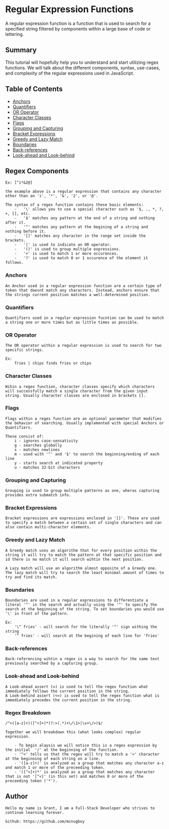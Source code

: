 # Regular Expression Functions

A regular expression function is a function that is used to search for a specified string filtered by components within a large base of code or lettering. 

## Summary

This tutorial will hopefully help you to understand and start utilizing regex functions. We will talk about the different components, syntax, use-cases, and complexity of the regular expressions used in JavaScript.


## Table of Contents

- [Anchors](#anchors)
- [Quantifiers](#quantifiers)
- [OR Operator](#or-operator)
- [Character Classes](#character-classes)
- [Flags](#flags)
- [Grouping and Capturing](#grouping-and-capturing)
- [Bracket Expressions](#bracket-expressions)
- [Greedy and Lazy Match](#greedy-and-lazy-match)
- [Boundaries](#boundaries)
- [Back-references](#back-references)
- [Look-ahead and Look-behind](#look-ahead-and-look-behind)

## Regex Components

    Ex: [^i*&2@] 

    the example above is a regular expression that contains any character other than an 'i', '*', '&', '2', or '@'.

    The syntax of a regex function contains these basic elements:
        -   '\' allows you to use a special character such as '$, ., *, ?, +, [], etc.
        -   '$' matches any pattern at the end of a string and nothing after it.
        -   '^' matches any pattern at the begining of a string and nothing before it.
        -   '[]' matches any character in the range set inside the brackets.
        -   '|' is used to indicate an OR operator.
        -   '()' is used to group multiple expressions.
        -   '+' is used to match 1 or more occurences.
        -   '?' is used to match 0 or 1 occurence of the element it follows.

### Anchors

    An Anchor used in a regular expression function are a certain type of token that doesnt match any characters. Instead, anchors ensure that the strings current position matches a well-determined position.

### Quantifiers

    Quantifiers used in a regular expression fucntion can be used to match a string one or more times but as little times as possible.

### OR Operator

    The OR operator within a regular expression is used to search for two specific strings.

    Ex: 
        fries | chips finds fries or chips

### Character Classes

    Wihin a regex function, character classes specify which characters will successfully match a single character from the given input string. Usually character classes are enclosed in brackets [].

### Flags

    Flags within a regex function are an optional parameter that modifies the behavior of searching. Usually implemented with special Anchors or Quantifiers.

    These consist of:
        i - ignores case-sensativity
        g - searches globally
        s - matches newlines
        m - used with '^' and '$' to search the beginning/ending of each line
        y - starts search at indicated property
        u - matches 32-bit characters
    

### Grouping and Capturing

    Grouping is used to group multiple patterns as one, wheras capturing provides extra submatch info.

### Bracket Expressions

    Bracket expressions are expressions enclosed in '[]'. These are used to specify a match between a certain set of single characters and can also contain multi-character elements.

### Greedy and Lazy Match

    A Greedy match uses an algorithm that for every position within the string it will try to match the pattern at that specific position and id there is no match it will search wihtin the next position.

    A Lazy match will use an algorithm almost opposite of a Greedy one. The lazy match will try to search the least minimal amount of times to try and find its match.

### Boundaries

    Boundaries are used in a regular expressions to differentiate a literal '^' in the search and actually using the '^' to specify the search at the beginning of the string. To set boundaries you would use '\' in front of the pattern.

    Ex: 
        '\^ fries' - will search for the literally '^' sign withing the string
        '^ fries' - will search at the begining of each line for 'fries'

### Back-references

    Back-referencing wihtin a regex is a way to search for the same text previously searched by a capturing group. 

### Look-ahead and Look-behind

    A Look-ahead assert (=) is used to tell the regex function what immediately follows the current position in the string. 
    A Look-behind assert (<=) is used to tell the regex function what is immediately precedes the current position in the string.

### Regex Breakdown

    /^<([a-z]+)([^<]+)*(?:>(.*)<\/\1>|\s+\/>)$/

    Together we will breakdown this (what looks complex) regular expression.

        - To begin alaysis we will notice this is a regex expression by the initial  '/' at the beginning of the function. 
        - '^<' tells us that the regex will try to match a '<' character at the beginning of each string on a line.
        - '([a-z]+)' is analyzed as a group that matches any character a-z and match 1 or more of the preceeding token.
        - '([^<]+)*' is analyzed as a group that matches any character that is not '[^<]' (in this set) and matches 0 or more of the preceeding token ('*').


## Author

    Hello my name is Grant, I am a Full-Stack Developer who strives to continue learning forever.

    Github: https://github.com/mcnugboy

